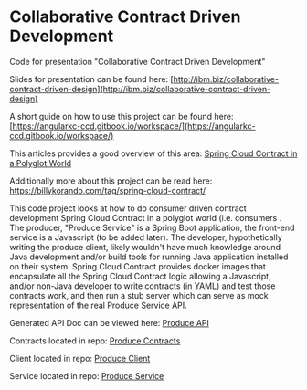 # Collaborative Contract Driven Development

Code for presentation "Collaborative Contract Driven Development"

Slides for presentation can be found here: [http://ibm.biz/collaborative-contract-driven-design](http://ibm.biz/collaborative-contract-driven-design)

A short guide on how to use this project can be found here: [https://angularkc-ccd.gitbook.io/workspace/](https://angularkc-ccd.gitbook.io/workspace/)

This articles provides a good overview of this area: [Spring Cloud Contract in a Polyglot World](https://spring.io/blog/2018/02/13/spring-cloud-contract-in-a-polyglot-world)

Additionally more about this project can be read here: <https://billykorando.com/tag/spring-cloud-contract/>

This code project looks at how to do consumer driven contract development Spring Cloud Contract in a polyglot world (i.e. consumers . The producer, "Produce Service" is a Spring Boot application, the front-end service is a Javascript (to be added later). The developer, hypothetically writing the produce client, likely wouldn't have much knowledge around Java development and/or build tools for running Java application installed on their system. Spring Cloud Contract provides docker images that encapsulate all the Spring Cloud Contract logic allowing a Javascript, and/or non-Java developer to write contracts (in YAML) and test those contracts work, and then run a stub server which can serve as mock representation of the real Produce Service API. 

Generated API Doc can be viewed here: [Produce API](http://htmlpreview.github.io/?https://github.com/wkorando/collaborative-contract-driven-development-2-0/blob/master/index.html)

Contracts located in repo: [Produce Contracts](https://github.com/wkorando/produce-contracts)

Client located in repo: [Produce Client](https://github.com/wkorando/produce-client)

Service located in repo: [Produce Service](https://github.com/wkorando/produce-service)
